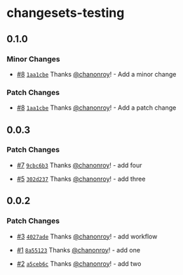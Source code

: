 # changesets-testing

## 0.1.0

### Minor Changes

- [#8](https://github.com/chanonroy/changesets-testing/pull/8) [`1aa1cbe`](https://github.com/chanonroy/changesets-testing/commit/1aa1cbe8a92095e52c95c0c3608c08c228e37cbf) Thanks [@chanonroy](https://github.com/chanonroy)! - Add a minor change

### Patch Changes

- [#8](https://github.com/chanonroy/changesets-testing/pull/8) [`1aa1cbe`](https://github.com/chanonroy/changesets-testing/commit/1aa1cbe8a92095e52c95c0c3608c08c228e37cbf) Thanks [@chanonroy](https://github.com/chanonroy)! - Add a patch change

## 0.0.3

### Patch Changes

- [#7](https://github.com/chanonroy/changesets-testing/pull/7) [`9cbc6b3`](https://github.com/chanonroy/changesets-testing/commit/9cbc6b37cca9d6f98e8e61bb38f9369930494469) Thanks [@chanonroy](https://github.com/chanonroy)! - add four

- [#5](https://github.com/chanonroy/changesets-testing/pull/5) [`302d237`](https://github.com/chanonroy/changesets-testing/commit/302d237b186691a3972d2ca41ee52913ece1ecd9) Thanks [@chanonroy](https://github.com/chanonroy)! - add three

## 0.0.2

### Patch Changes

- [#3](https://github.com/chanonroy/changesets-testing/pull/3) [`4027ade`](https://github.com/chanonroy/changesets-testing/commit/4027ade58c30f780c8ae1d7b958d1fee4f674690) Thanks [@chanonroy](https://github.com/chanonroy)! - add workflow

- [#1](https://github.com/chanonroy/changesets-testing/pull/1) [`8a55123`](https://github.com/chanonroy/changesets-testing/commit/8a55123c69e73af2583ce00f59fa24205339455d) Thanks [@chanonroy](https://github.com/chanonroy)! - add one

- [#2](https://github.com/chanonroy/changesets-testing/pull/2) [`a5ceb6c`](https://github.com/chanonroy/changesets-testing/commit/a5ceb6c845319c09b3225da8b05f480c4e9c0aeb) Thanks [@chanonroy](https://github.com/chanonroy)! - add two
